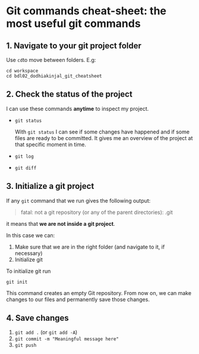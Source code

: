 #  Git commands cheat-sheet: the most useful git commands

## 1. Navigate to your git project folder

Use `cd`to move between folders. E.g:

```
cd workspace
cd bdl02_dodhiakinjal_git_cheatsheet
```

## 2. Check the status of the project

I can use these commands **anytime** to inspect my project.

- `git status`

    With `git status` I can see if some changes have happened and if some files are ready to be committed.
    It gives me an overview of the project at that specific moment in time.
- `git log`
- `git diff`

## 3. Initialize a git project

If any `git` command that we run gives the following output:

> fatal: not a git repository (or any of the parent directories): .git

it means that **we are not inside a git project**.

In this  case we can:

1. Make sure that we are in the right folder (and navigate to it, if necessary)
2. Initialize git

To initialize git run 

```
git init
```

This command creates an empty Git repository. From now on, we can make changes to our files and permanently save those changes.

## 4. Save changes

1. `git add .` (or `git add -A`)
2. `git commit -m "Meaningful message here"`
3. `git push`
